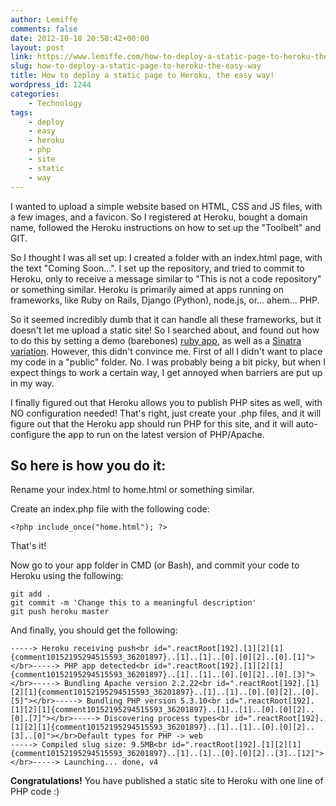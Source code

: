 ```yaml
---
author: Lemiffe
comments: false
date: 2012-10-18 20:58:42+00:00
layout: post
link: https://www.lemiffe.com/how-to-deploy-a-static-page-to-heroku-the-easy-way/
slug: how-to-deploy-a-static-page-to-heroku-the-easy-way
title: How to deploy a static page to Heroku, the easy way!
wordpress_id: 1244
categories:
    - Technology
tags:
    - deploy
    - easy
    - heroku
    - php
    - site
    - static
    - way
---
```


I wanted to upload a simple website based on HTML, CSS and JS files, with a few images, and a favicon. So I registered at Heroku, bought a domain name, followed the Heroku instructions on how to set up the "Toolbelt" and GIT.

So I thought I was all set up: I created a folder with an index.html page, with the text "Coming Soon...". I set up the repository, and tried to commit to Heroku, only to receive a message similar to "This is not a code repository" or something similar. Heroku is primarily aimed at apps running on frameworks, like Ruby on Rails, Django (Python), node.js, or... ahem... PHP.

So it seemed incredibly dumb that it can handle all these frameworks, but it doesn't let me upload a static site! So I searched about, and found out how to do this by setting a demo (barebones) [ruby app](https://devcenter.heroku.com/articles/static-sites-on-heroku), as well as a [Sinatra variation](http://codingfrontier.com/running-a-static-site-for-free-on-heroku). However, this didn't convince me. First of all I didn't want to place my code in a "public" folder. No. I was probably being a bit picky, but when I expect things to work a certain way, I get annoyed when barriers are put up in my way.

I finally figured out that Heroku allows you to publish PHP sites as well, with NO configuration needed! That's right, just create your .php files, and it will figure out that the Heroku app should run PHP for this site, and it will auto-configure the app to run on the latest version of PHP/Apache.

## So here is how you do it:

Rename your index.html to home.html or something similar.

Create an index.php file with the following code:

    <?php include_once("home.html"); ?>

That's it!

Now go to your app folder in CMD (or Bash), and commit your code to Heroku using the following:

    git add .
    git commit -m 'Change this to a meaningful description'
    git push heroku master

And finally, you should get the following:

    -----> Heroku receiving push<br id=".reactRoot[192].[1][2][1]{comment10152195294515593_36201897}..[1]..[1]..[0].[0][2]..[0].[1]"></br>-----> PHP app detected<br id=".reactRoot[192].[1][2][1]{comment10152195294515593_36201897}..[1]..[1]..[0].[0][2]..[0].[3]"></br>-----> Bundling Apache version 2.2.22<br id=".reactRoot[192].[1][2][1]{comment10152195294515593_36201897}..[1]..[1]..[0].[0][2]..[0].[5]"></br>-----> Bundling PHP version 5.3.10<br id=".reactRoot[192].[1][2][1]{comment10152195294515593_36201897}..[1]..[1]..[0].[0][2]..[0].[7]"></br>-----> Discovering process types<br id=".reactRoot[192].[1][2][1]{comment10152195294515593_36201897}..[1]..[1]..[0].[0][2]..[3]..[0]"></br>Default types for PHP -> web
    -----> Compiled slug size: 9.5MB<br id=".reactRoot[192].[1][2][1]{comment10152195294515593_36201897}..[1]..[1]..[0].[0][2]..[3]..[12]"></br>-----> Launching... done, v4

**Congratulations!** You have published a static site to Heroku with one line of PHP code :)
